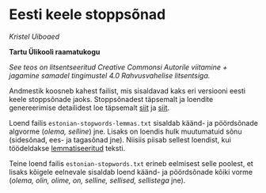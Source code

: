 # Eesti keele stoppsõnad

*Kristel Uiboaed*

**Tartu Ülikooli raamatukogu**

*See teos on litsentseeritud Creative Commonsi Autorile viitamine + jagamine samadel tingimustel 4.0 Rahvusvahelise litsentsiga.*

Andmestik koosneb kahest failist, mis sisaldavad kaks eri versiooni eesti keele stoppsõnade jaoks. Stoppsõnadest täpsemalt ja loendite genereerimise detailidest loe täpsemalt [siit](http://www.tekstikaeve.ee/blog/2018-04-18-eestikeelsete-stoppsonade-loend/) ja [siit](https://github.com/kristel-/estonian-stopwords/).

Loend failis `estonian-stopwords-lemmas.txt` sisaldab käänd- ja pöördsõnade algvorme (*olema, selline*) jne. Lisaks on loendis hulk muutumatuid sõnu (sidesõnad, ees- ja tagasõnad jne). Niisiis piisab sellest loendist, kui töödeldakse [lemmatiseeritud](https://kristel.gitbooks.io/sissejuhatus-tekstikaevesse/content/tekstikaeve-terminid.html) teksti.

Teine loend failis `estonian-stopwords.txt` erineb eelmisest selle poolest, et lisaks kõigele eelnevale sisaldab loend käänd- ja pöördsõnade kõiki vorme (*olema, olin, olime, on, selline, sellised, sellistega* jne).
